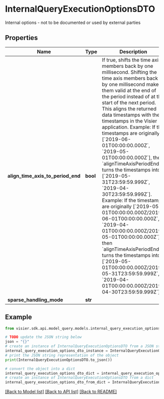 # InternalQueryExecutionOptionsDTO

Internal options - not to be documented or used by external parties

## Properties

Name | Type | Description | Notes
------------ | ------------- | ------------- | -------------
**align_time_axis_to_period_end** | **bool** | If true, shifts the time axis members back by one millisecond.  Shifting the time axis members back by one millisecond makes them valid at the end of the period instead of at the start of the next period.  This aligns the returned data timestamps with the timestamps in the Visier application.   Example: If the timestamps are originally [&#x60;2019-06-01T00:00:00.000Z&#x60;, &#x60;2019-05-01T00:00:00.000Z&#x60;],  then &#x60;alignTimeAxisPeriodEnd&#x60; turns the timestamps into [&#x60;2019-05-31T23:59:59.999Z&#x60;, &#x60;2019-04-30T23:59:59.999Z&#x60;].   Example: If the timestamps are originally [&#x60;2019-05-01T00:00:00.000Z/2019-06-01T00:00:00.000Z&#x60;, &#x60;2019-04-01T00:00:00.000Z/2019-05-01T00:00:00.000Z&#x60;],  then &#x60;alignTimeAxisPeriodEnd&#x60; turns the timestamps into [&#x60;2019-05-01T00:00:00.000Z/2019-05-31T23:59:59.999Z&#x60;, &#x60;2019-04-01T00:00:00.000Z/2019-04-30T23:59:59.999Z&#x60;]. | [optional] 
**sparse_handling_mode** | **str** |  | [optional] 

## Example

```python
from visier.sdk.api.model_query.models.internal_query_execution_options_dto import InternalQueryExecutionOptionsDTO

# TODO update the JSON string below
json = "{}"
# create an instance of InternalQueryExecutionOptionsDTO from a JSON string
internal_query_execution_options_dto_instance = InternalQueryExecutionOptionsDTO.from_json(json)
# print the JSON string representation of the object
print(InternalQueryExecutionOptionsDTO.to_json())

# convert the object into a dict
internal_query_execution_options_dto_dict = internal_query_execution_options_dto_instance.to_dict()
# create an instance of InternalQueryExecutionOptionsDTO from a dict
internal_query_execution_options_dto_from_dict = InternalQueryExecutionOptionsDTO.from_dict(internal_query_execution_options_dto_dict)
```
[[Back to Model list]](../README.md#documentation-for-models) [[Back to API list]](../README.md#documentation-for-api-endpoints) [[Back to README]](../README.md)


